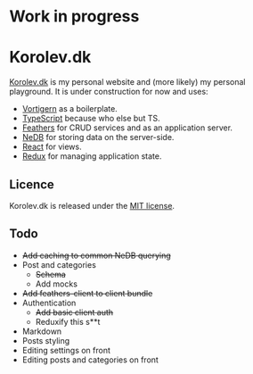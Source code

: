 # Work in progress

# Korolev.dk
[Korolev.dk](https://korolev.dk) is my personal website and (more likely) my personal playground. It is under construction for now and uses:
- [Vortigern](https://github.com/barbar/vortigern) as a boilerplate.
- [TypeScript](https://www.typescriptlang.org/) because who else but TS.
- [Feathers](https://github.com/feathersjs/feathers) for CRUD services and as an application server.
- [NeDB](https://github.com/louischatriot/nedb) for storing data on the server-side.
- [React](https://github.com/facebook/react) for views.
- [Redux](https://github.com/reactjs/redux) for managing application state.

## Licence
Korolev.dk is released under the [MIT license](LICENSE). 

## Todo
- ~~Add caching to common NeDB querying~~
- Post and categories
    - ~~Schema~~
    - Add mocks
- ~~Add feathers-client to client bundle~~
- Authentication
    - ~~Add basic client auth~~
    - Reduxify this s**t
- Markdown
- Posts styling
- Editing settings on front
- Editing posts and categories on front
